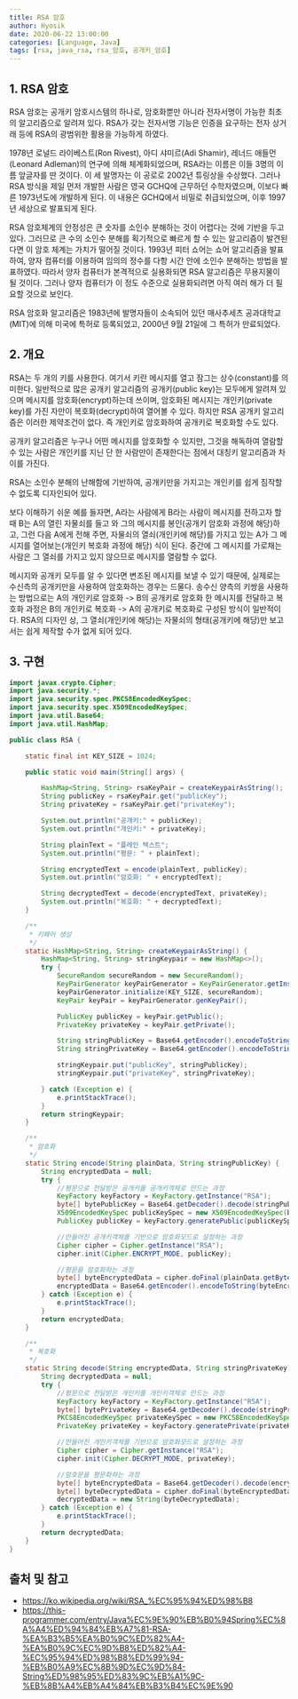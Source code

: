 ```yaml
---
title: RSA 암호
author: Hyosik
date: 2020-06-22 13:00:00
categories: [Language, Java]
tags: [rsa, java_rsa, rsa_암호, 공개키_암호]
---
```


## 1. RSA 암호
RSA 암호는 공개키 암호시스템의 하나로, 암호화뿐만 아니라 전자서명이 가능한 최초의 알고리즘으로 알려져 있다. RSA가 갖는 전자서명 기능은 인증을 요구하는 전자 상거래 등에 RSA의 광범위한 활용을 가능하게 하였다.

1978년 로널드 라이베스트(Ron Rivest), 아디 샤미르(Adi Shamir), 레너드 애들먼(Leonard Adleman)의 연구에 의해 체계화되었으며, RSA라는 이름은 이들 3명의 이름 앞글자를 딴 것이다. 이 세 발명자는 이 공로로 2002년 튜링상을 수상했다. 그러나 RSA 방식을 제일 먼저 개발한 사람은 영국 GCHQ에 근무하던 수학자였으며, 이보다 빠른 1973년도에 개발하게 된다. 이 내용은 GCHQ에서 비밀로 취급되었으며, 이후 1997년 세상으로 발표되게 된다.

RSA 암호체계의 안정성은 큰 숫자를 소인수 분해하는 것이 어렵다는 것에 기반을 두고 있다. 그러므로 큰 수의 소인수 분해를 획기적으로 빠르게 할 수 있는 알고리즘이 발견된다면 이 암호 체계는 가치가 떨어질 것이다. 1993년 피터 쇼어는 쇼어 알고리즘을 발표하여, 양자 컴퓨터를 이용하여 임의의 정수를 다항 시간 안에 소인수 분해하는 방법을 발표하였다. 따라서 양자 컴퓨터가 본격적으로 실용화되면 RSA 알고리즘은 무용지물이 될 것이다. 그러나 양자 컴퓨터가 이 정도 수준으로 실용화되려면 아직 여러 해가 더 필요할 것으로 보인다.

RSA 암호화 알고리즘은 1983년에 발명자들이 소속되어 있던 매사추세츠 공과대학교(MIT)에 의해 미국에 특허로 등록되었고, 2000년 9월 21일에 그 특허가 만료되었다.

## 2. 개요
RSA는 두 개의 키를 사용한다. 여기서 키란 메시지를 열고 잠그는 상수(constant)를 의미한다. 일반적으로 많은 공개키 알고리즘의 공개키(public key)는 모두에게 알려져 있으며 메시지를 암호화(encrypt)하는데 쓰이며, 암호화된 메시지는 개인키(private key)를 가진 자만이 복호화(decrypt)하여 열어볼 수 있다. 하지만 RSA 공개키 알고리즘은 이러한 제약조건이 없다. 즉 개인키로 암호화하여 공개키로 복호화할 수도 있다.

공개키 알고리즘은 누구나 어떤 메시지를 암호화할 수 있지만, 그것을 해독하여 열람할 수 있는 사람은 개인키를 지닌 단 한 사람만이 존재한다는 점에서 대칭키 알고리즘과 차이를 가진다.

RSA는 소인수 분해의 난해함에 기반하여, 공개키만을 가지고는 개인키를 쉽게 짐작할 수 없도록 디자인되어 있다.

보다 이해하기 쉬운 예를 들자면, A라는 사람에게 B라는 사람이 메시지를 전하고자 할 때 B는 A의 열린 자물쇠를 들고 와 그의 메시지를 봉인(공개키 암호화 과정에 해당)하고, 그런 다음 A에게 전해 주면, 자물쇠의 열쇠(개인키에 해당)를 가지고 있는 A가 그 메시지를 열어보는(개인키 복호화 과정에 해당) 식이 된다. 중간에 그 메시지를 가로채는 사람은 그 열쇠를 가지고 있지 않으므로 메시지를 열람할 수 없다.

메시지와 공개키 모두를 알 수 있다면 변조된 메시지를 보낼 수 있기 때문에, 실제로는 수신측의 공개키만을 사용하여 암호화하는 경우는 드물다. 송수신 양측의 키쌍을 사용하는 방법으로는 A의 개인키로 암호화 -> B의 공개키로 암호화 한 메시지를 전달하고 복호화 과정은 B의 개인키로 복호화 -> A의 공개키로 복호화로 구성된 방식이 일반적이다. RSA의 디자인 상, 그 열쇠(개인키에 해당)는 자물쇠의 형태(공개키에 해당)만 보고서는 쉽게 제작할 수가 없게 되어 있다.

## 3. 구현

```java
import javax.crypto.Cipher;
import java.security.*;
import java.security.spec.PKCS8EncodedKeySpec;
import java.security.spec.X509EncodedKeySpec;
import java.util.Base64;
import java.util.HashMap;

public class RSA {

    static final int KEY_SIZE = 1024;

    public static void main(String[] args) {

        HashMap<String, String> rsaKeyPair = createKeypairAsString();
        String publicKey = rsaKeyPair.get("publicKey");
        String privateKey = rsaKeyPair.get("privateKey");

        System.out.println("공개키:" + publicKey);
        System.out.println("개인키:" + privateKey);

        String plainText = "플레인 텍스트";
        System.out.println("평문: " + plainText);

        String encryptedText = encode(plainText, publicKey);
        System.out.println("암호화: " + encryptedText);

        String decryptedText = decode(encryptedText, privateKey);
        System.out.println("복호화: " + decryptedText);
    }

    /**
     * 키페어 생성
     */
    static HashMap<String, String> createKeypairAsString() {
        HashMap<String, String> stringKeypair = new HashMap<>();
        try {
            SecureRandom secureRandom = new SecureRandom();
            KeyPairGenerator keyPairGenerator = KeyPairGenerator.getInstance("RSA");
            keyPairGenerator.initialize(KEY_SIZE, secureRandom);
            KeyPair keyPair = keyPairGenerator.genKeyPair();

            PublicKey publicKey = keyPair.getPublic();
            PrivateKey privateKey = keyPair.getPrivate();

            String stringPublicKey = Base64.getEncoder().encodeToString(publicKey.getEncoded());
            String stringPrivateKey = Base64.getEncoder().encodeToString(privateKey.getEncoded());

            stringKeypair.put("publicKey", stringPublicKey);
            stringKeypair.put("privateKey", stringPrivateKey);

        } catch (Exception e) {
            e.printStackTrace();
        }
        return stringKeypair;
    }

    /**
     * 암호화
     */
    static String encode(String plainData, String stringPublicKey) {
        String encryptedData = null;
        try {
            //평문으로 전달받은 공개키를 공개키객체로 만드는 과정
            KeyFactory keyFactory = KeyFactory.getInstance("RSA");
            byte[] bytePublicKey = Base64.getDecoder().decode(stringPublicKey.getBytes());
            X509EncodedKeySpec publicKeySpec = new X509EncodedKeySpec(bytePublicKey);
            PublicKey publicKey = keyFactory.generatePublic(publicKeySpec);

            //만들어진 공개키객체를 기반으로 암호화모드로 설정하는 과정
            Cipher cipher = Cipher.getInstance("RSA");
            cipher.init(Cipher.ENCRYPT_MODE, publicKey);

            //평문을 암호화하는 과정
            byte[] byteEncryptedData = cipher.doFinal(plainData.getBytes());
            encryptedData = Base64.getEncoder().encodeToString(byteEncryptedData);
        } catch (Exception e) {
            e.printStackTrace();
        }
        return encryptedData;
    }

    /**
     * 복호화
     */
    static String decode(String encryptedData, String stringPrivateKey) {
        String decryptedData = null;
        try {
            //평문으로 전달받은 개인키를 개인키객체로 만드는 과정
            KeyFactory keyFactory = KeyFactory.getInstance("RSA");
            byte[] bytePrivateKey = Base64.getDecoder().decode(stringPrivateKey.getBytes());
            PKCS8EncodedKeySpec privateKeySpec = new PKCS8EncodedKeySpec(bytePrivateKey);
            PrivateKey privateKey = keyFactory.generatePrivate(privateKeySpec);

            //만들어진 개인키객체를 기반으로 암호화모드로 설정하는 과정
            Cipher cipher = Cipher.getInstance("RSA");
            cipher.init(Cipher.DECRYPT_MODE, privateKey);

            //암호문을 평문화하는 과정
            byte[] byteEncryptedData = Base64.getDecoder().decode(encryptedData.getBytes());
            byte[] byteDecryptedData = cipher.doFinal(byteEncryptedData);
            decryptedData = new String(byteDecryptedData);
        } catch (Exception e) {
            e.printStackTrace();
        }
        return decryptedData;
    }
}
```

## 출처 및 참고
* <https://ko.wikipedia.org/wiki/RSA_%EC%95%94%ED%98%B8>
* <https://this-programmer.com/entry/Java%EC%9E%90%EB%B0%94Spring%EC%8A%A4%ED%94%84%EB%A7%81-RSA-%EA%B3%B5%EA%B0%9C%ED%82%A4-%EA%B0%9C%EC%9D%B8%ED%82%A4-%EC%95%94%ED%98%B8%ED%99%94-%EB%B0%A9%EC%8B%9D%EC%9D%84-String%ED%98%95%ED%83%9C%EB%A1%9C-%EB%8B%A4%EB%A4%84%EB%B3%B4%EC%9E%90>
